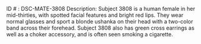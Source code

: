 ID # : DSC-MATE-3808
Description: Subject 3808 is a human female in her mid-thirties, with spotted facial features and bright red lips. They wear normal glasses and sport a blonde ushanka on their head with a two-color band across their forehead. Subject 3808 also has green cross earrings as well as a choker accessory, and is often seen smoking a cigarette.